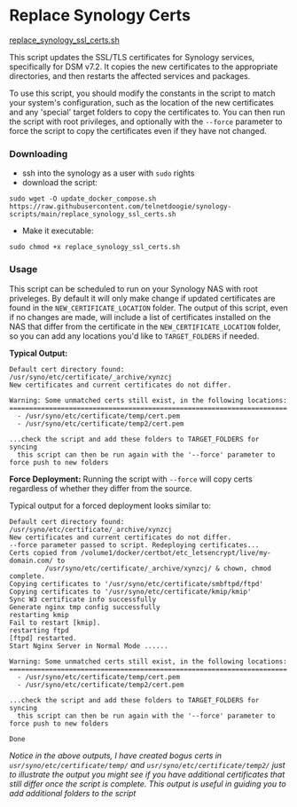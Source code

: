 # Replace Synology Certs

[replace_synology_ssl_certs.sh](./replace_synology_ssl_certs.sh)

This script updates the SSL/TLS certificates for Synology services, specifically for DSM v7.2. It copies the new certificates to the appropriate directories, and then restarts the affected services and packages.

To use this script, you should modify the constants in the script to match your system's configuration, such as the location of the new certificates and any 'special' target folders to copy the certificates to. You can then run the script with root privileges, and optionally with the `--force` parameter to force the script to copy the certificates even if they have not changed.

### Downloading

* ssh into the synology as a user with `sudo` rights
* download the script:
```
sudo wget -O update_docker_compose.sh https://raw.githubusercontent.com/telnetdoogie/synology-scripts/main/replace_synology_ssl_certs.sh
```
* Make it executable:
```
sudo chmod +x replace_synology_ssl_certs.sh
```

### Usage

This script can be scheduled to run on your Synology NAS with root priveleges. By default it will only make change if updated certificates are found in the `NEW_CERTIFICATE_LOCATION` folder. The output of this script, even if no changes are made, will include a list of certificates installed on the NAS that differ from the certificate in the `NEW_CERTIFICATE_LOCATION` folder, so you can add any locations you'd like to `TARGET_FOLDERS` if needed.

**Typical Output:**
```
Default cert directory found: /usr/syno/etc/certificate/_archive/xynzcj
New certificates and current certificates do not differ.

Warning: Some unmatched certs still exist, in the following locations:
======================================================================
  - /usr/syno/etc/certificate/temp/cert.pem
  - /usr/syno/etc/certificate/temp2/cert.pem

...check the script and add these folders to TARGET_FOLDERS for syncing
  this script can then be run again with the '--force' parameter to force push to new folders
```

**Force Deployment:**
Running the script with `--force` will copy certs regardless of whether they differ from the source.

Typical output for a forced deployment looks similar to:
```
Default cert directory found: /usr/syno/etc/certificate/_archive/xynzcj
New certificates and current certificates do not differ.
--force parameter passed to script. Redeploying certificates...
Certs copied from /volume1/docker/certbot/etc_letsencrypt/live/my-domain.com/ to
         /usr/syno/etc/certificate/_archive/xynzcj/ & chown, chmod complete.
Copying certificates to '/usr/syno/etc/certificate/smbftpd/ftpd'
Copying certificates to '/usr/syno/etc/certificate/kmip/kmip'
Sync W3 certificate info successfully
Generate nginx tmp config successfully
restarting kmip
Fail to restart [kmip].
restarting ftpd
[ftpd] restarted.
Start Nginx Server in Normal Mode ......

Warning: Some unmatched certs still exist, in the following locations:
======================================================================
  - /usr/syno/etc/certificate/temp/cert.pem
  - /usr/syno/etc/certificate/temp2/cert.pem

...check the script and add these folders to TARGET_FOLDERS for syncing
  this script can then be run again with the '--force' parameter to force push to new folders

Done
```

*Notice in the above outputs, I have created bogus certs in `usr/syno/etc/certificate/temp/` and `usr/syno/etc/certificate/temp2/` just to illustrate the output you might see if you have additional certificates that still differ once the script is complete. This output is useful in guiding you to add additional folders to the script*
